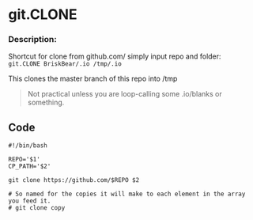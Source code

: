 # git.CLONE
### Description:  

Shortcut for clone from github.com/ simply input repo and folder:  
` git.CLONE BriskBear/.io /tmp/.io `

This clones the master branch of this repo into /tmp  
> Not practical unless you are loop-calling some .io/blanks or something. 

## __Code__
```
#!/bin/bash

REPO='$1'
CP_PATH='$2'

git clone https://github.com/$REPO $2

# So named for the copies it will make to each element in the array you feed it.
# git clone copy
```
